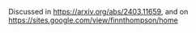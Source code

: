 Discussed in https://arxiv.org/abs/2403.11659, and on https://sites.google.com/view/finnthompson/home
